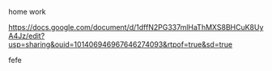home work 

https://docs.google.com/document/d/1dffN2PG337mlHaThMXS8BHCuK8UyA4Jz/edit?usp=sharing&ouid=101406946967646274093&rtpof=true&sd=true


fefe